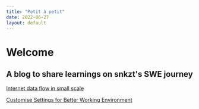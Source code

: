 ```yaml
---
title: "Petit à petit"
date: 2022-06-27
layout: default
---
```


# Welcome

## A blog to share learnings on snkzt's SWE journey
[Internet data flow in small scale](https://snkzt.github.io/posts/miniproject-tls-tcp-ip)

[Customise Settings for Better Working Environment](https://snkzt.github.io/posts/dotfile)